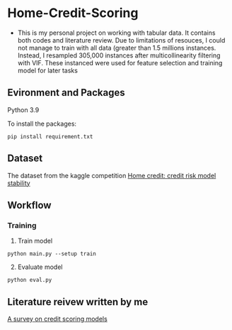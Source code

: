 # Home-Credit-Scoring
- This is my personal project on working with tabular data. It contains both codes and literature review. Due to limitations of resouces, I could not manage to train with all data (greater than 1.5 millions instances. Instead, I resampled 305,000 instances after multicollinearity filtering with VIF. These instanced were used for feature selection and training model for later tasks 

## Evironment and Packages
Python 3.9

To install the packages:
```
pip install requirement.txt
```
## Dataset 

The dataset from the kaggle competition [Home credit: credit risk model stability](https://www.kaggle.com/competitions/home-credit-credit-risk-model-stability/data) 

## Workflow
### Training

1. Train model
```
python main.py --setup train
```

2. Evaluate model
```
python eval.py
```
## Literature reivew written by me
[A survey on credit scoring models](https://drive.google.com/file/d/1tlTC5S4XQWLIZ59qmVK6IE7gFR3NDMfr/view?usp=sharing)
